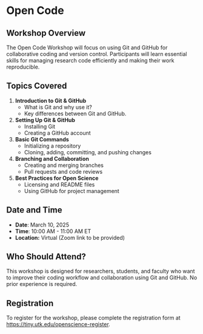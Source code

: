 # Open Code

## Workshop Overview

The Open Code Workshop will focus on using Git and GitHub for collaborative coding and version control. Participants will learn essential skills for managing research code efficiently and making their work reproducible.

## Topics Covered

1. **Introduction to Git & GitHub**
   - What is Git and why use it?
   - Key differences between Git and GitHub.
2. **Setting Up Git & GitHub**
   - Installing Git
   - Creating a GitHub account
3. **Basic Git Commands**
   - Initializing a repository
   - Cloning, adding, committing, and pushing changes
4. **Branching and Collaboration**
   - Creating and merging branches
   - Pull requests and code reviews
5. **Best Practices for Open Science**
   - Licensing and README files
   - Using GitHub for project management

## Date and Time

- **Date**: March 10, 2025
- **Time**: 10:00 AM - 11:00 AM ET
- **Location:** Virtual (Zoom link to be provided)

## Who Should Attend?

This workshop is designed for researchers, students, and faculty who want to improve their coding workflow and collaboration using Git and GitHub. No prior experience is required.

## Registration

To register for the workshop, please complete the registration form at <https://tiny.utk.edu/openscience-register>.

